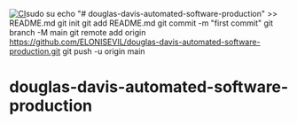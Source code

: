 [![CI](https://github.com/LedgerHQ/app-bitcoin/actions/workflows/ci-workflow.yml/badge.svg)](https://github.com/LedgerHQ/app-bitcoin/actions/workflows/ci-workflow.yml)sudo su 
echo "# douglas-davis-automated-software-production" >> README.md
git init
git add README.md
git commit -m "first commit"
git branch -M main
git remote add origin https://github.com/ELONISEVIL/douglas-davis-automated-software-production.git
git push -u origin main 
# douglas-davis-automated-software-production
